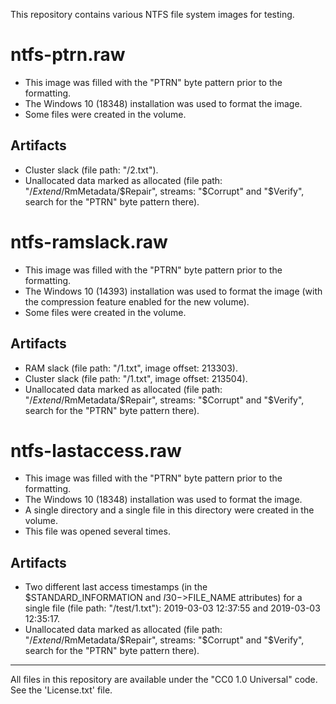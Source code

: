 This repository contains various NTFS file system images for testing.

# ntfs-ptrn.raw

* This image was filled with the "PTRN" byte pattern prior to the formatting.
* The Windows 10 (18348) installation was used to format the image.
* Some files were created in the volume.

## Artifacts
* Cluster slack (file path: "/2.txt").
* Unallocated data marked as allocated (file path: "/$Extend/$RmMetadata/$Repair", streams: "$Corrupt" and "$Verify", search for the "PTRN" byte pattern there).

# ntfs-ramslack.raw

* This image was filled with the "PTRN" byte pattern prior to the formatting.
* The Windows 10 (14393) installation was used to format the image (with the compression feature enabled for the new volume).
* Some files were created in the volume.

## Artifacts
* RAM slack (file path: "/1.txt", image offset: 213303).
* Cluster slack (file path: "/1.txt", image offset: 213504).
* Unallocated data marked as allocated (file path: "/$Extend/$RmMetadata/$Repair", streams: "$Corrupt" and "$Verify", search for the "PTRN" byte pattern there).

# ntfs-lastaccess.raw

* This image was filled with the "PTRN" byte pattern prior to the formatting.
* The Windows 10 (18348) installation was used to format the image.
* A single directory and a single file in this directory were created in the volume.
* This file was opened several times.

## Artifacts
* Two different last access timestamps (in the $STANDARD_INFORMATION and $I30->$FILE_NAME attributes) for a single file (file path: "/test/1.txt"): 2019-03-03 12:37:55 and 2019-03-03 12:35:17.
* Unallocated data marked as allocated (file path: "/$Extend/$RmMetadata/$Repair", streams: "$Corrupt" and "$Verify", search for the "PTRN" byte pattern there).

---
All files in this repository are available under the "CC0 1.0 Universal" code. See the 'License.txt' file.
